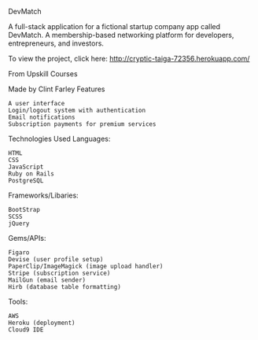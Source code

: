 DevMatch

A full-stack application for a fictional startup company app called DevMatch. A membership-based networking platform for developers, entrepreneurs, and investors.

To view the project, click here: http://cryptic-taiga-72356.herokuapp.com/

From Upskill Courses

Made by Clint Farley
Features

    A user interface
    Login/logout system with authentication
    Email notifications
    Subscription payments for premium services



Technologies Used
Languages:

    HTML
    CSS
    JavaScript
    Ruby on Rails
    PostgreSQL

Frameworks/Libaries:

    BootStrap
    SCSS
    jQuery

Gems/APIs:

    Figaro
    Devise (user profile setup)
    PaperClip/ImageMagick (image upload handler)
    Stripe (subscription service)
    MailGun (email sender)
    Hirb (database table formatting)

Tools:

    AWS
    Heroku (deployment)
    Cloud9 IDE
